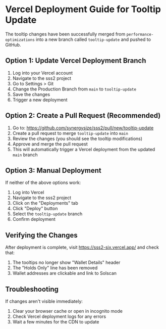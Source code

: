 # Vercel Deployment Guide for Tooltip Update

The tooltip changes have been successfully merged from `performance-optimizations` into a new branch called `tooltip-update` and pushed to GitHub.

## Option 1: Update Vercel Deployment Branch

1. Log into your Vercel account
2. Navigate to the sss2 project
3. Go to Settings > Git
4. Change the Production Branch from `main` to `tooltip-update`
5. Save the changes
6. Trigger a new deployment

## Option 2: Create a Pull Request (Recommended)

1. Go to: https://github.com/synergysize/sss2/pull/new/tooltip-update
2. Create a pull request to merge `tooltip-update` into `main`
3. Review the changes (you should see the tooltip modifications)
4. Approve and merge the pull request
5. This will automatically trigger a Vercel deployment from the updated `main` branch

## Option 3: Manual Deployment

If neither of the above options work:

1. Log into Vercel
2. Navigate to the sss2 project
3. Click on the "Deployments" tab
4. Click "Deploy" button
5. Select the `tooltip-update` branch
6. Confirm deployment

## Verifying the Changes

After deployment is complete, visit https://sss2-six.vercel.app/ and check that:

1. The tooltips no longer show "Wallet Details" header
2. The "Holds Only" line has been removed
3. Wallet addresses are clickable and link to Solscan

## Troubleshooting

If changes aren't visible immediately:
1. Clear your browser cache or open in incognito mode
2. Check Vercel deployment logs for any errors
3. Wait a few minutes for the CDN to update